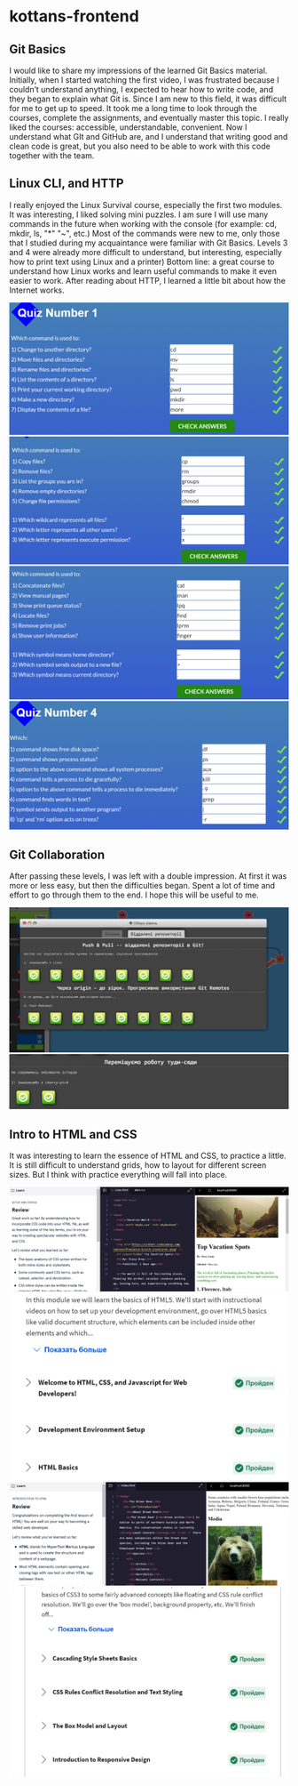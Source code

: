 # kottans-frontend

## Git Basics

I would like to share my impressions of the learned Git Basics material. Initially, when I started watching the first video, I was frustrated because I couldn’t understand anything, I expected to hear how to write code, and they began to explain what Git is. Since I am new to this field, it was difficult for me to get up to speed. It took me a long time to look through the courses, complete the assignments, and eventually master this topic. I really liked the courses: accessible, understandable, convenient. Now I understand what GIt and GitHub are, and I understand that writing good and clean code is great, but you also need to be able to work with this code together with the team.

## Linux CLI, and HTTP

I really enjoyed the Linux Survival course, especially the first two modules. It was interesting, I liked solving mini puzzles. I am sure I will use many commands in the future when working with the console (for example: cd, mkdir, ls, "\*" "~", etc.) Most of the commands were new to me, only those that I studied during my acquaintance were familiar with Git Basics. Levels 3 and 4 were already more difficult to understand, but interesting, especially how to print text using Linux and a printer)
Bottom line: a great course to understand how Linux works and learn useful commands to make it even easier to work.
After reading about HTTP, I learned a little bit about how the Internet works.

![Module 1](./task_linux_cli/module1.png "Module 1")
![Module 2](./task_linux_cli/module2.png "Module 2")
![Module 3](./task_linux_cli/module3.png "Module 3")
![Module 4](./task_linux_cli/module4.png "Module 4")

## Git Collaboration

After passing these levels, I was left with a double impression. At first it was more or less easy, but then the difficulties began. Spent a lot of time and effort to go through them to the end. I hope this will be useful to me.

![Screenshot 1](./task_git_collaboration/Screenshot1.png "Screenshot 1")
![Module 2](./task_git_collaboration/Screenshot2.png "Module 2")

## Intro to HTML and CSS

It was interesting to learn the essence of HTML and CSS, to practice a little. It is still difficult to understand grids, how to layout for different screen sizes. But I think with practice everything will fall into place.

![Screenshot 2](./task_html_css_intro\Screenshot_1.png "Screenshot 2")
![Screenshot 2](./task_html_css_intro\Screenshot_2.png "Screenshot 2")
![Screenshot 3](./task_html_css_intro\Screenshot_3.png "Screenshot 3")
![Screenshot 4](./task_html_css_intro\Screenshot_4.png "Screenshot 4")
